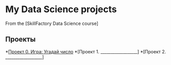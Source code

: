 # My Data Science projects

From the [SkillFactory Data Science course]

## Проекты

*[Проект 0. Игра: Угадай число]()
*[Проект 1. __________________]
*[Проект 2. __________________]